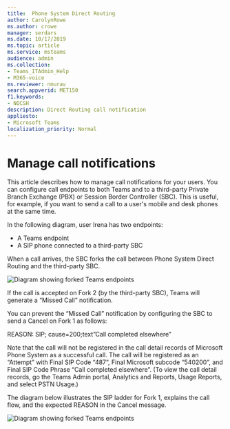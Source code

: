 ```yaml
---
title:  Phone System Direct Routing
author: CarolynRowe
ms.author: crowe
manager: serdars
ms.date: 10/17/2019
ms.topic: article
ms.service: msteams
audience: admin
ms.collection:  
- Teams_ITAdmin_Help
- M365-voice
ms.reviewer: nmurav
search.appverid: MET150
f1.keywords:
- NOCSH
description: Direct Routing call notification
appliesto:
- Microsoft Teams
localization_priority: Normal 
---
```


# Manage call notifications

This article describes how to manage call notifications for your users. You can configure call endpoints to both Teams and to a third-party Private Branch Exchange (PBX) or Session Border Controller (SBC).  This is useful, for example, if you want to send a call to a user's mobile and desk phones at the same time.   

In the following diagram, user Irena has two endpoints:

- A Teams endpoint
- A SIP phone connected to a third-party SBC

When a call arrives, the SBC forks the call between Phone System Direct Routing and the third-party SBC.


![Diagram showing forked Teams endpoints](media/direct-routing-call-notification-1.png)

If the call is accepted on Fork 2 (by the third-party SBC), Teams will generate a “Missed Call” notification.  

You can prevent the “Missed Call” notification by configuring the SBC to send a Cancel on Fork 1 as follows:

REASON: SIP; cause=200;text”Call completed elsewhere” 

Note that the call will not be registered in the call detail records of Microsoft Phone System as a successful call. The call will be registered as an “Attempt” with Final SIP Code “487”, Final Microsoft subcode “540200”, and Final SIP Code Phrase “Call completed elsewhere”.  (To view the call detail records, go the Teams Admin portal, Analytics and Reports, Usage Reports, and select PSTN Usage.)


The diagram below illustrates the SIP ladder for Fork 1, explains the call flow, and the expected REASON in the Cancel message. 

![Diagram showing forked Teams endpoints](media/direct-routing-call-notification-2.png)
